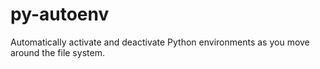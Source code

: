# py-autoenv

Automatically activate and deactivate Python environments
as you move around the file system.

